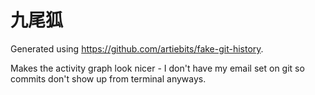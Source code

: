 # 九尾狐

Generated using https://github.com/artiebits/fake-git-history.

Makes the activity graph look nicer - I don't have my email set on git so commits don't show up from terminal anyways.
